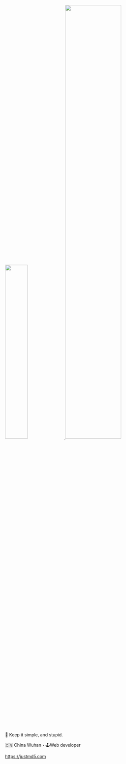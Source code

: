 
<a href="https://github.com/justmd5">
  <image width='38%' src="https://github-readme-stats.vercel.app/api?username=justmd5&show_icons=true&include_all_commits=false&hide_border=true&hide=contribs&theme=vue" />
</a>
<a href="https://github.com/justmd5">
  <image width='60%' src="https://cdn.jsdelivr.net/gh/justmd5/justmd5@github-contribution-grid-snake/github-contribution-grid-snake.svg" />
</a>

<p/><p/>


<!--
div align="center">
<img alt="Github State" src="https://github-readme-stats.vercel.app/api?username=justmd5&show_icons=true&line_height=27&count_private=true&title_color=ffffff&text_color=c9cacc&icon_color=2bbc8a&bg_color=1d1f21" align="center" />
</div
-->

<!--
![Github Top Programing Language](https://github-readme-stats.vercel.app/api/top-langs/?username=justmd5&hide=php,golang,vue&title_color=ffffff&text_color=c9cacc&icon_color=2bbc8a&bg_color=1d1f21&langs_count=3)
-->

🦮 Keep it simple, and stupid.<br/>

🇨🇳 China Wuhan・🕹Web developer

https://justmd5.com
